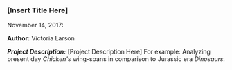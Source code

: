 ### [Insert Title Here]

November 14, 2017:

**Author:** Victoria Larson


__*Project Description:*__ [Project Description Here] For example: Analyzing present day *Chicken's* wing-spans in comparison to Jurassic era *Dinosaurs.*
